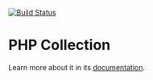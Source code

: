 [![Build Status](https://travis-ci.org/schmittjoh/php-collection.svg?branch=master)](https://travis-ci.org/schmittjoh/php-collection)

PHP Collection
==============

Learn more about it in its [documentation](http://jmsyst.com/libs/php-collection).
